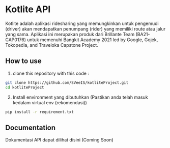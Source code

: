 # Kotlite API

Kotlite adalah aplikasi ridesharing yang memungkinkan untuk pengemudi (driver) akan mendapatkan penumpang (rider) yang memiliki route atau jalur yang sama. Aplikasi ini merupakan produk dari Brillante Team (BA21-CAP0176) untuk memenuhi Bangkit Academy 2021 led by Google, Gojek, Tokopedia, and Traveloka Capstone Project.

## How to use

1. clone this repository with this code :

```bash
git clone https://github.com/SVeeIS/kotliteProject.git
cd kotliteProject
```

2. Install environment yang dibutuhkan (Pastikan anda telah masuk kedalam virtual env (rekomendasi))

```bash
pip install -r requirement.txt
```

## Documentation

Dokumentasi API dapat dilihat disini (Coming Soon)
